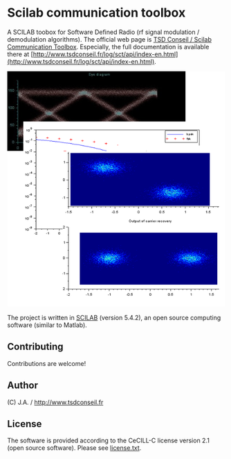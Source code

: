 # Scilab communication toolbox
A SCILAB toobox for Software Defined Radio (rf signal modulation / demodulation algorithms). The official web page is [TSD Conseil / Scilab Communication Toolbox](http://www.tsdconseil.fr/log/sct/index-en.html). Especially, the full documentation is available there at [http://www.tsdconseil.fr/log/sct/api/index-en.html](http://www.tsdconseil.fr/log/sct/api/index-en.html).

![Scilab communication toolbox](help/ecrans.png "Scilab communication toolbox")

The project is written in [SCILAB](http://www.scilab.org) (version 5.4.2), an open source computing software (similar to Matlab).


## Contributing

Contributions are welcome! 

## Author
(C) J.A. / http://www.tsdconseil.fr 

## License
The software is provided according to the CeCILL-C license version 2.1 (open source software). Please see [license.txt](license.txt).
